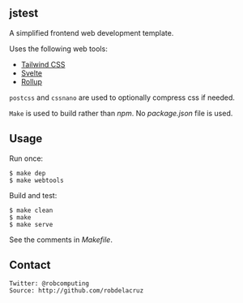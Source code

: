 ## jstest

A simplified frontend web development template.

Uses the following web tools:
- [Tailwind CSS](https://tailwindcss.com)
- [Svelte](https://svelte.dev)
- [Rollup](https://rollupjs.org)

`postcss` and `cssnano` are used to optionally compress css if needed.

`Make` is used to build rather than *npm*. No *package.json* file is used.

## Usage

Run once:

    $ make dep
    $ make webtools

Build and test:

    $ make clean
    $ make
    $ make serve

See the comments in *Makefile*.

## Contact
    Twitter: @robcomputing
    Source: http://github.com/robdelacruz

